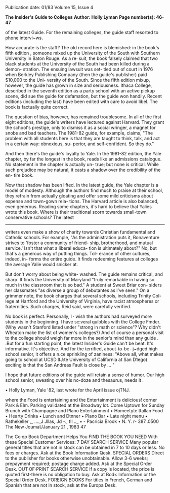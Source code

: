 Publication date: 01/83
Volume 15, Issue 4

**The Insider's Guide to Colleges**
**Author: Holly Lyman**
**Page number(s): 46-47**

of the latest Guide. For the remaining 
colleges, the guide staff resorted to 
phone intervi~ws. 

How accurate is the staff? The old 
record here is blemished: in the book's 
fifth edition , someone mixed up the 
University of the South with Southern 
University in Baton Rouge. As a re· 
suit, the book falsely claimed that two 
black students at the University of the 
South had been killed during a demon-
stration. The ensuing lawsuit was set-
tled out of court in 1976 when Berkley 
Publishing Company (then the guide's 
publisher) paid $10,000 to the Uni-
versity of the South. Since the fifth 
edition mixup, however, the guide has 
grown in size and seriousness. Ithaca 
College, 
described in the seventh 
edition as a party school with an active 
pickup scene, did sue the guide for 
defamation, but the guide won handily. 
Recent editions (including the last) have 
been edited with care to avoid libel. The 
book is factually quite correct. 

The question of bias, however, has 
remained troublesome. In all of the 
first eight editions, the guide's writers 
have lectured against Harvard. They 
grant the school's prestige, only to 
dismiss it as a social wringer, a magnet 
for snobs and bad teachers. The 
1981-82 guide, for example, claims, 
"The problem with all students here is 
that they are taught to think, talk, and 
act in a certain way: obnoxious, su-
perior, and self-confident. So they do." 

And then there's the guide's loyalty to 
Yale. In the 1981-82 edition, the Yale 
chapter, by far the longest in the book, 
reads like an admissions catalogue. No 
statement in the chapter is actually un-
true; but none is critical. While such 
prejudice may be natural, it casts a 
shadow over the credibility of the en-
tire book. 

Now that shadow has been lifted. In 
the latest guide, the Yale chapter is a 
model of modesty. 
Although the 
authors find much to praise at their 
school, they refrain from actually 
gloating and offer some mild criticisms 
about expense and town-gown rela-
tions. The Harvard article is also 
balanced, even generous. Reading 
some chapters, it's hard to believe that 
Yalies wrote this book. Where is their 
traditional scorn towards small-town 
conservative schools? The latest


---

writers even make a show of charity 
towards Christian fundamental and 
Catholic schools. For example, "As the 
administration puts it, Bonaventure 
strives to 'foster a community of friend-
ship, 
brotherhood, 
and 
mutual 
service.' Isn't that what a liberal educa-
tion is ultimately about?" No, but that's 
a generous way of putting things. Tol-
erance of other cultures, indeed, in-
forms 
the entire guide. 
It finds 
redeeming features at colleges the 
average Yalie would snicker at. 

But don't worry about being white-
washed. The guide remains critical, 
and sharp. It finds the University of 
Maryland "truly remarkable in having 
so much in the classroom that is so 
bad." A student at Sweet Briar con-
siders her classmates "as diverse a 
group of debutantes as I've seen." On a 
grimmer note, the book charges that 
several schools, including Trinity Col-
lege at Hartford and the University of 
Virginia, have racist atmospheres or 
fraternities. Such charges, Reid said, 
were carefully verified. 

No book is perfect. Personally, I · 
wish the authors had surveyed more 
students in the beginning. I have 
sc:veral quibbles with the College 
Fmder. (Why wasn't Stanford listed 
under "strong in math or science"? 
Why didn't Wheaton make the list of 
women's colleges?) And of course a 
personal visit to the college should 
weigh far more in the senior's mind 
than any guide . .But for a fun starting 
point, the latest Insider's Guide can't be 
beat. It's informative. It's objective. 
And for the terrified, about-to-be-
j~dged high school senior, it offers a 
n.ce sprinkling of zaniness: "Above all, 
what makes going to school at UCSD 
ltJ:te University of California at San 
D1ego) exciting is that the San Andreas 
Fault is close by ... " 

I hope that future editions of the 
guide will retain a sense of humor. Our 
high school senior, sweating over his 
no-doze and thesaurus, needs it . 

• 
Holly Lyman, Yale '82, last wrote for the 
April issue ojTNJ.


where the Food is 
entertaining 
and the Entertainment 
is delicious! 
corner Park & Elm. Parking validated at the Broadway lot. 
Come Uptown for Sunday Brunch with 
Champagne and Plano Entertainment 
• Homeetyte ttallan Food 
• Hearty Drlnka 
• Lunch and Dtnner 
• Plano Bar 
• Late night menu 
• Rathekeller 
,_ ....,J Jllas, Jd -., t!l .._ • - Pacricia Brook • N. Y. r-
387..0500 
The New JoumaUJanuary 21 , 1983 47


The Co·op Book Department Helps You 
FIND THE BOOK YOU NEED 
With these Special Customer Services: 
7 DAY SEARCH SERVICE 
Many popular general titles that are not in 
stock can be obtained in 7 to 10 days or less. 
No fees or charges. Ask at the Book 
Information Qesk. 
SPECIAL ORDERS 
Direct to the publisher for books otherwise 
unobtainable. Allow 3-6 weeks; prepayment 
required; postage charge added. Ask at the 
Special Order Desk. 
OUT·OF·PRINT SEARCH SERVICE 
If a copy is located, the price is quoted 
first-there is no obligation to buy. Ask at 
Bod< Information or the Special Order Desk. 
FOREIGN BOOKS 
For titles in French, German and Spanish 
that are not in stock, ask at the Europa Desk.